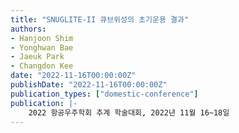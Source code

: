 ```yaml
---
title: "SNUGLITE-II 큐브위성의 초기운용 결과"
authors:
- Hanjoon Shim
- Yonghwan Bae
- Jaeuk Park
- Changdon Kee
date: "2022-11-16T00:00:00Z"
publishDate: "2022-11-16T00:00:00Z"
publication_types: ["domestic-conference"]
publication: |-
    2022 항공우주학회 추계 학술대회, 2022년 11월 16~18일
---
```

